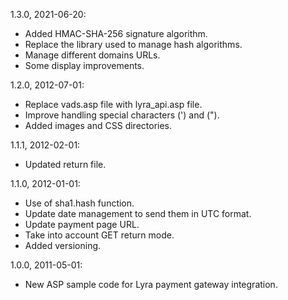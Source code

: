 1.3.0, 2021-06-20:
- Added HMAC-SHA-256 signature algorithm.
- Replace the library used to manage hash algorithms.
- Manage different domains URLs.
- Some display improvements.

1.2.0, 2012-07-01:
- Replace vads.asp file with lyra_api.asp file.
- Improve handling special characters (') and (").
- Added images and CSS directories.

1.1.1, 2012-02-01:
- Updated return file.

1.1.0, 2012-01-01:
- Use of sha1.hash function.
- Update date management to send them in UTC format.
- Update payment page URL.
- Take into account GET return mode.
- Added versioning.

1.0.0, 2011-05-01:
- New ASP sample code for Lyra payment gateway integration.